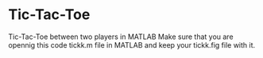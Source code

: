 # Tic-Tac-Toe
Tic-Tac-Toe between two players in MATLAB
Make sure that you are opennig this code tickk.m file in MATLAB and keep your tickk.fig file with it.
